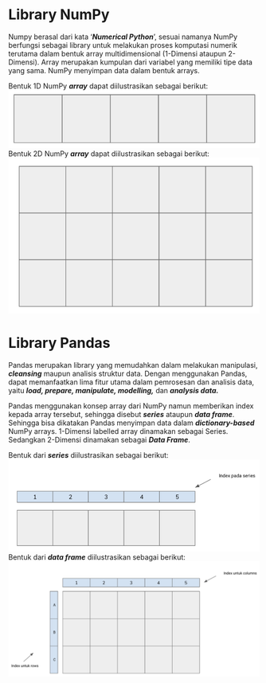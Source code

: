 # Library NumPy

Numpy berasal dari kata ‘**_Numerical Python_**’, sesuai namanya NumPy berfungsi sebagai library untuk melakukan proses komputasi numerik terutama dalam bentuk array multidimensional (1-Dimensi ataupun 2-Dimensi). Array merupakan kumpulan dari variabel yang memiliki tipe data yang sama. NumPy menyimpan data dalam bentuk arrays.<br>

Bentuk 1D NumPy **_array_** dapat diilustrasikan sebagai berikut:<br>
![array](array_1d.png)<br>
Bentuk 2D NumPy **_array_** dapat diilustrasikan sebagai berikut:<br>
![array](array_2d.png)<br>

# Library Pandas

Pandas merupakan library yang memudahkan dalam melakukan manipulasi, **_cleansing_** maupun analisis struktur data. Dengan menggunakan Pandas, dapat memanfaatkan lima fitur utama dalam pemrosesan dan analisis data, yaitu **_load, prepare, manipulate, modelling,_** dan **_analysis data._**

Pandas menggunakan konsep array dari NumPy namun memberikan index kepada array tersebut, sehingga disebut **_series_** ataupun **_data frame_**. Sehingga bisa dikatakan Pandas menyimpan data dalam **_dictionary-based_** NumPy arrays. 1-Dimensi labelled array dinamakan sebagai Series. Sedangkan 2-Dimensi dinamakan sebagai **_Data Frame_**.<br>

Bentuk dari **_series_** diilustrasikan sebagai berikut:<br>
![series](series.png)<br>
Bentuk dari **_data frame_** diilustrasikan sebagai berikut:<br>
![dataframe](dataframe.png)<br>
